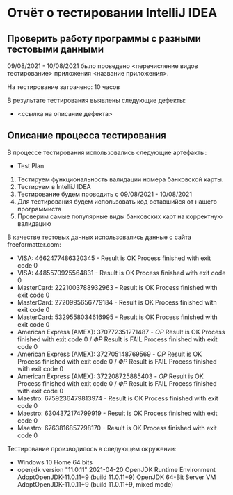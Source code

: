 # Отчёт о тестировании **IntelliJ IDEA**

## Проверить работу программы с разными тестовыми данными

09/08/2021 - 10/08/2021 было проведено <перечисление видов тестирование> приложения <название приложения>.

На тестирование затрачено: 10 часов

В результате тестирования выявлены следующие дефекты:
* <ссылка на описание дефекта>


## Описание процесса тестирования

В процессе тестирования использовались следующие артефакты:
* Test Plan
1. Тестируем функциональность валидации номера банковской карты.
2. Тестируем в IntelliJ IDEA
3. Тестирование будем проводить с 09/08/2021 - 10/08/2021
4. Для тестирования будем использовать код оставшийся от нашего программиста
5. Проверим самые популярные виды банковских карт на корректную валидацию



В качестве тестовых данных использовались данные с сайта freeformatter.com:
* VISA: 4662477486320345 - Result is OK Process finished with exit code 0
* VISA: 4485570925564831 - Result is OK Process finished with exit code 0
* MasterCard: 2221003788932963 - Result is OK Process finished with exit code 0
* MasterCard: 2720995656779184 - Result is OK Process finished with exit code 0
* MasterCard: 5329558034616995 - Result is OK Process finished with exit code 0
* American Express (AMEX): 370772351271487 - *ОР* Result is OK Process finished with exit code 0 / *ФР* Result is FAIL Process finished with exit code 0
* American Express (AMEX): 372705148769569 - *ОР* Result is OK Process finished with exit code 0 / *ФР* Result is FAIL Process finished with exit code 0
* American Express (AMEX): 372208725885403 - *ОР* Result is OK Process finished with exit code 0 / *ФР* Result is FAIL Process finished with exit code 0
* Maestro: 6759236479813974 - Result is OK Process finished with exit code 0
* Maestro: 6304372174799919 - Result is OK Process finished with exit code 0
* Maestro: 6763816857798170 - Result is OK Process finished with exit code 0

Тестирование производилось в следующем окружении:
* Windows 10 Home 64 bits
* openjdk version "11.0.11" 2021-04-20
OpenJDK Runtime Environment AdoptOpenJDK-11.0.11+9 (build 11.0.11+9)
OpenJDK 64-Bit Server VM AdoptOpenJDK-11.0.11+9 (build 11.0.11+9, mixed mode)
